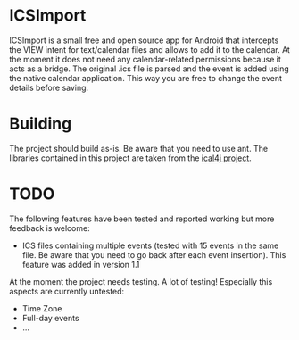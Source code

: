 ICSImport
=========

ICSImport is a small free and open source app for Android that intercepts the VIEW intent for text/calendar files and allows to add it to the calendar. At the moment it does not need any calendar-related permissions because it acts as a bridge. The original .ics file is parsed and the event is added using the native calendar application. This way you are free to change the event details before saving.

Building
========

The project should build as-is. Be aware that you need to use ant. The libraries contained in this project are taken from the [ical4j project](https://github.com/ical4j/ical4j).


TODO
====

The following features have been tested and reported working but more feedback is welcome:
* ICS files containing multiple events (tested with 15 events in the same file. Be aware that you need to go back after each event insertion). This feature was added in version 1.1

At the moment the project needs testing. A lot of testing! Especially this aspects are currently untested:
* Time Zone
* Full-day events 
* ...
